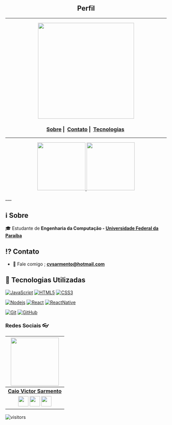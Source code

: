 <h2 align="center">Perfil</h2>

___

<p align="center"; border-radius=50%>
  <img src="https://avatars0.githubusercontent.com/u/12973109?s=400&u=60291abcd4d1705cdbd40240ca7173cc28cd688e&v=4" width="300" heigth="300">
</p>


<h3 align="center">
  <a href="#information_source-sobre">Sobre</a>&nbsp;|&nbsp;
  <a href="#interrobang-contato">Contato</a>&nbsp;|&nbsp;
  <a href="#rocket-tecnologias-utilizadas">Tecnologias</a>&nbsp;
</h3>

___
<p align="center">
  <a href="https://github.com/caiovictors">
  <img height="150em" src="https://github-readme-stats.vercel.app/api?username=caiovictors&theme=radical&show_icons=true&include_all_commits=true&count_private=true" />
  <img height="150em" src="https://github-readme-stats.vercel.app/api/top-langs/?username=caiovictors&theme=radical&layout=compact&langs_count=8" />
  </a>
</p>
 ___

## :information_source: Sobre
  
🎓 Estudante de **Engenharia da Computação - [Universidade Federal da Paraíba](https://www.ufpb.br/)**

## :interrobang: Contato

- :e-mail: Fale comigo ; **[cvsarmento@hotmail.com](mailto://cvsarmento@hotmail.com)** 

## :rocket: Tecnologias Utilizadas

[![JavaScript](https://img.shields.io/badge/-JavaScript-black?style=flat&logo=javascript&link=https://github.com/caiovictors)](https://github.com/caiovictors) [![HTML5](https://img.shields.io/badge/-HTML5-E34F26?style=flat&logo=html5&logoColor=white&link=https://github.com/caiovictos)](https://github.com/caiovictors) [![CSS3](https://img.shields.io/badge/-CSS3-1572B6?style=flat&logo=css3&link=https://github.com/caiovictors)](https://github.com/caiovictors) 

[![Nodejs](https://img.shields.io/badge/-Nodejs-black?style=flat&logo=Node.js&link=https://github.com/caiovictors)](https://github.com/caiovictors) [![React](https://img.shields.io/badge/-React-black?style=flat&logo=react&link=https://github.com/caiovictors)](https://github.com/caiovictors) [![ReactNative](https://img.shields.io/badge/-ReactNative-black?style=flat&logo=react&link=https://github.com/caiovictors)](https://github.com/caiovictors)

[![Git](https://img.shields.io/badge/-Git-black?style=flat&logo=git&link=https://github.com/caiovictors)](https://github.com/caiovictors)  [![GitHub](https://img.shields.io/badge/-GitHub-181717?style=flat&logo=github&link=https://github.com/caiovictors)](https://github.com/caiovictors)

### Redes Sociais 👓

|  <a href="https://github.com/caiovictors/"><img src="https://icon-library.net//images/icon-programmer/icon-programmer-14.jpg" width="150px" height="150px" /></a> |
|:---------------------------------------------------------------------------------------------------------------------------------------: |
|       **[Caio Victor Sarmento](https://github.com/caiovictors/)**                                                                                |
|</a> <a href="https://www.instagram.com/caiovictors_/"><img src="https://www.vectorlogo.zone/logos/instagram/instagram-icon.svg" width="32px" height="32px"></a> <a href="https://www.facebook.com/caiovictorss"><img src="https://i.ibb.co/zmYNW4p/facebook.png" width="32px" height="32px"></a> <a href="https://www.linkedin.com/in/caio-victor-do-amaral-cunha-sarmento-9779a21b0/"><img src="https://i.ibb.co/Kx2GSrT/linkedin.png" width="32px" height="32px"></a> 

 ![visitors](https://visitor-badge.laobi.icu/badge?page_id=caiovictors)
